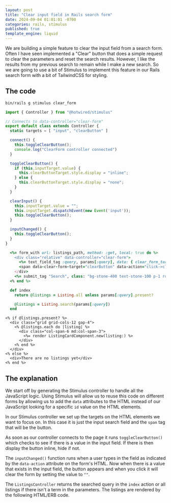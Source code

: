 ```yaml
---
layout: post
title: "Clear input field in Rails search form"
date: 2024-09-04 01:01:01 -0700
categories: rails, stimulus
published: true
template_engine: liquid
---
```


We are building a simple feature to clear the input field from a search form. 
Often I have seen implemented a "Clear" button that does a simple request to clear
the parameters and reset the search results. However, I like the results from my
previous search to remain while I make a new search. So we are going to use a bit
of Stimulus to implement this feature in our Rails search form with a bit of TailwindCSS
for styling.

## The code

```sh
bin/rails g stimulus clear_form
```

```js
import { Controller } from "@hotwired/stimulus"

// Connects to data-controller="clear-form"
export default class extends Controller {
  static targets = [ "input", "clearButton" ]

  connect() {
    this.toggleClearButton();
    console.log("ClearForm controller connected")
  }

  toggleClearButton() {
    if (this.inputTarget.value) {
      this.clearButtonTarget.style.display = "inline";
    } else {
      this.clearButtonTarget.style.display = "none";
    }
  }

  clearInput() {
    this.inputTarget.value = "";
    this.inputTarget.dispatchEvent(new Event('input'));
    this.toggleClearButton();
  }

  inputChanged() {
    this.toggleClearButton();
  }
}

```

```ruby
  <%= form_with url: listings_path, method: :get, local: true do %>
    <div class="relative" data-controller="clear-form">
      <%= text_field_tag :query, params[:query], data: { clear_form_target: "input", action: "input->clear-form#inputChanged" }, id: "searchInput", placeholder: "Search listings...", class: "border p-1 rounded-sm pr-6 w-full" %>
      <span data-clear-form-target="clearButton" data-action="click->clear-form#clearInput" class="cursor-pointer absolute top-1/2 right-2 -translate-y-1/2 hidden">&times;</span>
    </div>
    <%= submit_tag "Search", class: "bg-stone-400 text-stone-100 p-1 rounded-sm" %>
  <% end %>
```

```ruby
  def index
    return @listings = Listing.all unless params[:query].present?

    @listings = Listing.search(params[:query])
  end
```

```erb
<% if @listings.present? %>
  <div class="grid grid-cols-12 gap-4">
    <% @listings.each do |listing| %>
      <div class="col-span-6 md:col-span-3">
        <%= render ListingCardComponent.new(listing:) %>
      </div>
    <% end %>
  </div>
<% else %>
  <div>There are no listings yet</div>
<% end %>
```

## The explanation

We start off by generating the Stimulus controller to handle all the JavaScript logic. 
Using Stimulus will allow us to reuse this code on different forms by allowing us
to add the `data` attributes to the HTML instead of our JavaScript looking for a specific
`id` value on the HTML elements.

In our Stimulus controller we set up the targets on the HTML elements we want to focus on.
In this case it is just the input search field and the `span` tag that will be the button.

As soon as our controller connects to the page it runs `toggleClearButton()` which checks to see
if there is a value in the input field. If there is then display the button inline, hide
if not.

The `inputChanged()` function runs when a user types in the field as indicated by the `data-action`
attribute on the form's HTML. Now when there is a value that exists in the input field, the button
appears and when you click it will clear the form by setting the value to `""`.

The `ListingsController` returns the searched query in the `index` action or all listings if
there isn't a term in the parameters. The listings are rendered by the following HTML/ERB code.

